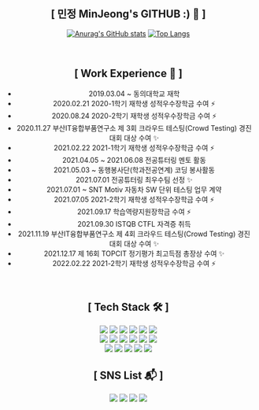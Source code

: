 <div align="center">
  
## [  민정 MinJeong's GITHUB :) 👋  ]
[![Anurag's GitHub stats](https://github-readme-stats.vercel.app/api?username=1DOX&show_icons=true&theme=dark)](https://github.com/anuraghazra/github-readme-stats)
[![Top Langs](https://github-readme-stats.vercel.app/api/top-langs/?username=1DOX&layout=compact&theme=dark)](https://github.com/anuraghazra/github-readme-stats)

<br>
  
## [  Work Experience 🤹‍  ]
- 2019.03.04 ~ 동의대학교 재학
- 2020.02.21 2020-1학기 재학생 성적우수장학금 수여 ⚡
- 2020.08.24 2020-2학기 재학생 성적우수장학금 수여 ⚡
- 2020.11.27 부산IT융합부품연구소 제 3회 크라우드 테스팅(Crowd Testing) 경진대회 대상 수여 ✨
- 2021.02.22 2021-1학기 재학생 성적우수장학금 수여 ⚡
- 2021.04.05 ~ 2021.06.08 전공튜터링 멘토 활동
- 2021.05.03 ~ 동행봉사단(학과전공연계) 코딩 봉사활동
- 2021.07.01 전공튜터링 최우수팀 선정 ✨
- 2021.07.01 ~ SNT Motiv 자동차 SW 단위 테스팅 업무 계약
- 2021.07.05 2021-2학기 재학생 성적우수장학금 수여 ⚡
- 2021.09.17 학습역량지원장학금 수여 ⚡
- 2021.09.30 ISTQB CTFL 자격증 취득
- 2021.11.19 부산IT융합부품연구소 제 4회 크라우드 테스팅(Crowd Testing) 경진대회 대상 수여 ✨
- 2021.12.17 제 16회 TOPCIT 정기평가 최고득점 총장상 수여 ✨
- 2022.02.22 2021-2학기 재학생 성적우수장학금 수여 ⚡

<br>
  
## [  Tech Stack 🛠  ]
  
<img src="https://img.shields.io/badge/Java-007396?style=for-the-badge&logo=Java&logoColor=white"/>
<img src="https://img.shields.io/badge/JavaScript-E7DF1E?style=for-the-badge&logo=JavaScript&logoColor=white"/>
<img src="https://img.shields.io/badge/MySQL-4479A1?style=for-the-badge&logo=MySQL&logoColor=white"/>
<img src="https://img.shields.io/badge/C-A8B9CC?style=for-the-badge&logo=C&logoColor=white"/>
<img src="https://img.shields.io/badge/C++-00599C?style=for-the-badge&logo=c%2B%2B&logoColor=white"/>
<img src="https://img.shields.io/badge/HTML5-E34F26?style=for-the-badge&logo=HTML5&logoColor=white"/>
<br>
<img src="https://img.shields.io/badge/Linux-FCC624?style=for-the-badge&logo=Linux&logoColor=white"/>
<img src="https://img.shields.io/badge/CSS3-1572B6?style=for-the-badge&logo=CSS3&logoColor=white"/>
<img src="https://img.shields.io/badge/Android-3DDC84?style=for-the-badge&logo=AndroidStudio&logoColor=white"/>
<img src="https://img.shields.io/badge/Arduino-00979D?style=for-the-badge&logo=Arduino&logoColor=white"/>
<img src="https://img.shields.io/badge/PHP-777BB4?style=for-the-badge&logo=PHP&logoColor=white"/>
<img src="https://img.shields.io/badge/Python-3776AB?style=for-the-badge&logo=Python&logoColor=white"/>
<br>
<img src="https://img.shields.io/badge/ROS-22314E?style=for-the-badge&logo=ROS&logoColor=white"/>
<img src="https://img.shields.io/badge/OpenCV-5C3EE8?style=for-the-badge&logo=OpenCV&logoColor=white"/>
<img src="https://img.shields.io/badge/Pro*C-F80000?style=for-the-badge&logo=Oracle&logoColor=white"/>
<img src="https://img.shields.io/badge/MFC-00599C?style=for-the-badge&logo=c%2B%2B&logoColor=white"/>
<img src="https://img.shields.io/badge/Photoshop-31A8FF?style=for-the-badge&logo=AdobePhotoshop&logoColor=white"/>
  
<br>
  
## [  SNS List :mailbox_with_mail:  ]

<a href="https://www.instagram.com/mxnxeonx/" target="_blank"><img src="https://img.shields.io/badge/@mxnxeonx-E4405F?style=for-the-badge&logo=Instagram&logoColor=white"/></a>
<img src="https://img.shields.io/badge/@veta23-FFCD00?style=for-the-badge&logo=KakaoTalk&logoColor=white"/>
<img src="https://img.shields.io/badge/idox23@naver.com-03C75A?style=for-the-badge&logo=Naver&logoColor=white"/>
<img src="https://img.shields.io/badge/1DOX%231208-5865F2?style=for-the-badge&logo=Discord&logoColor=white"/>
  
</div>
